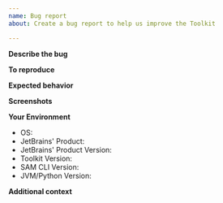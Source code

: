 ```yaml
---
name: Bug report
about: Create a bug report to help us improve the Toolkit

---
```


**Describe the bug**
<!-- A clear and concise description of what the bug is. -->

**To reproduce**
<!-- Steps to reproduce the behavior: -->
<!-- 1. Go to '...' -->
<!-- 2. Click on '....' -->
<!-- 3. Scroll down to '....' -->
<!-- 4. See error -->

**Expected behavior**
<!-- A clear and concise description of what you expected to happen. -->

**Screenshots**
<!-- If applicable, add screenshots to help explain your problem. -->

**Your Environment**
 - OS: 
 - JetBrains' Product:
 - JetBrains' Product Version:
 - Toolkit Version:
 - SAM CLI Version:
 - JVM/Python Version:

**Additional context**
<!-- Add any other context about the problem here. -->
